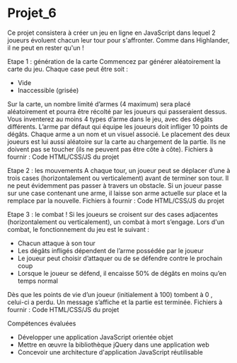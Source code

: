 # Projet_6
Ce projet consistera à créer un jeu en ligne en JavaScript dans lequel 2 joueurs évoluent chacun leur tour pour s'affronter. Comme dans Highlander, il ne peut en rester qu'un !

Etape 1 : génération de la carte
Commencez par générer aléatoirement la carte du jeu.
Chaque case peut être soit :
- Vide
- Inaccessible (grisée)

Sur la carte, un nombre limité d’armes (4 maximum) sera placé aléatoirement et pourra être récolté par les joueurs qui passeraient dessus.
Vous inventerez au moins 4 types d’arme dans le jeu, avec des dégâts différents. L’arme par défaut qui équipe les joueurs doit infliger 10 points de dégâts. Chaque arme a un nom et un visuel associé.
Le placement des deux joueurs est lui aussi aléatoire sur la carte au chargement de la partie. Ils ne doivent pas se toucher (ils ne peuvent pas être côte à côte).
Fichiers à fournir :
Code HTML/CSS/JS du projet


Etape 2 : les mouvements
A chaque tour, un joueur peut se déplacer d’une à trois cases (horizontalement ou verticalement) avant de terminer son tour. Il ne peut évidemment pas passer à travers un obstacle.
Si un joueur passe sur une case contenant une arme, il laisse son arme actuelle sur place et la remplace par la nouvelle.
Fichiers à fournir :
Code HTML/CSS/JS du projet


Etape 3 : le combat !
Si les joueurs se croisent sur des cases adjacentes (horizontalement ou verticalement), un combat à mort s’engage.
Lors d'un combat, le fonctionnement du jeu est le suivant :
- Chacun attaque à son tour
- Les dégâts infligés dépendent de l’arme possédée par le joueur
- Le joueur peut choisir d’attaquer ou de se défendre contre le prochain coup
- Lorsque le joueur se défend, il encaisse 50% de dégâts en moins qu’en temps normal

Dès que les points de vie d’un joueur (initialement à 100) tombent à 0 , celui-ci a perdu. Un message s’affiche et la partie est terminée.
Fichiers à fournir :
Code HTML/CSS/JS du projet


Compétences évaluées

- Développer une application JavaScript orientée objet
- Mettre en œuvre la bibliothèque jQuery dans une application web
- Concevoir une architecture d'application JavaScript réutilisable
